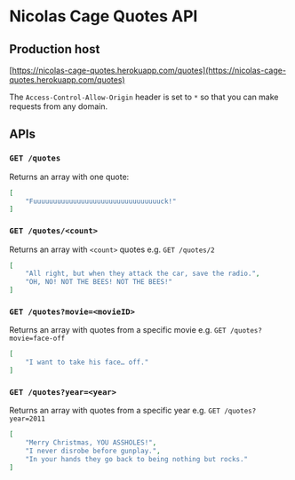 # Nicolas Cage Quotes API

## Production host

[https://nicolas-cage-quotes.herokuapp.com/quotes](https://nicolas-cage-quotes.herokuapp.com/quotes)

The `Access-Control-Allow-Origin` header is set to `*` so that you can make requests from any domain.

## APIs

### `GET /quotes`

Returns an array with one quote:

```json
[
    "Fuuuuuuuuuuuuuuuuuuuuuuuuuuuuuuuuck!"
]
```

### `GET /quotes/<count>`

Returns an array with `<count>` quotes e.g. `GET /quotes/2`

```json
[
    "All right, but when they attack the car, save the radio.",
    "OH, NO! NOT THE BEES! NOT THE BEES!"
]
```

### `GET /quotes?movie=<movieID>`

Returns an array with quotes from a specific movie e.g. `GET /quotes?movie=face-off`

```json
[
    "I want to take his face… off."
]
```


### `GET /quotes?year=<year>`

Returns an array with quotes from a specific year e.g. `GET /quotes?year=2011`

```json
[
    "Merry Christmas, YOU ASSHOLES!",
    "I never disrobe before gunplay.",
    "In your hands they go back to being nothing but rocks."
]
```
